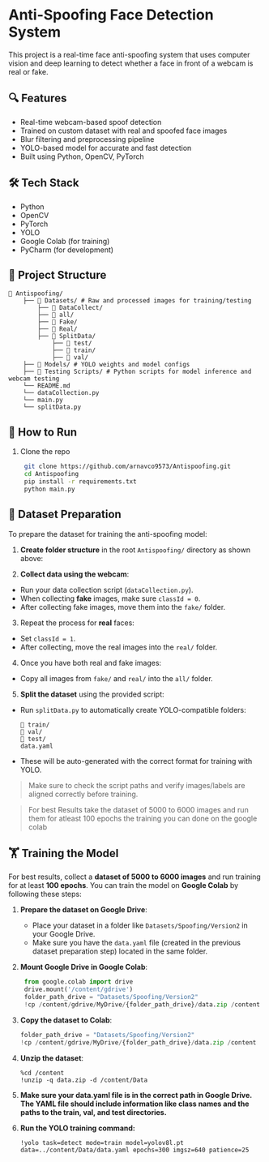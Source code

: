 # Anti-Spoofing Face Detection System

This project is a real-time face anti-spoofing system that uses computer vision and deep learning to detect whether a face in front of a webcam is real or fake.

## 🔍 Features

- Real-time webcam-based spoof detection
- Trained on custom dataset with real and spoofed face images
- Blur filtering and preprocessing pipeline
- YOLO-based model for accurate and fast detection
- Built using Python, OpenCV, PyTorch

## 🛠 Tech Stack

- Python
- OpenCV
- PyTorch
- YOLO
- Google Colab (for training)
- PyCharm (for development)

## 📁 Project Structure 
    📂 Antispoofing/ 
        ├── 📁 Datasets/ # Raw and processed images for training/testing 
            ├── 📁 DataCollect/
            ├── 📁 all/
            ├── 📁 Fake/
            ├── 📁 Real/
            ├── 📁 SplitData/
                ├── 📁 test/
                ├── 📁 train/
                ├── 📁 val/
        ├── 📁 Models/ # YOLO weights and model configs 
        ├── 📁 Testing Scripts/ # Python scripts for model inference and webcam testing 
        └── README.md
        └── dataCollection.py
        └── main.py
        └── splitData.py

## 🚀 How to Run

1. Clone the repo  
   ```bash
    git clone https://github.com/arnavco9573/Antispoofing.git
    cd Antispoofing
    pip install -r requirements.txt
    python main.py
   ```

## 🧾 Dataset Preparation

To prepare the dataset for training the anti-spoofing model:

1. **Create folder structure** in the root `Antispoofing/` directory as shown above:

2. **Collect data using the webcam**:
- Run your data collection script (`dataCollection.py`).
- When collecting **fake** images, make sure `classId = 0`.
- After collecting fake images, move them into the `fake/` folder.

3. Repeat the process for **real** faces:
- Set `classId = 1`.
- After collecting, move the real images into the `real/` folder.

4. Once you have both real and fake images:
- Copy all images from `fake/` and `real/` into the `all/` folder.

5. **Split the dataset** using the provided script:
- Run `splitData.py` to automatically create YOLO-compatible folders:
  ```
  📁 train/
  📁 val/
  📁 test/
  data.yaml
  ```
- These will be auto-generated with the correct format for training with YOLO.

> Make sure to check the script paths and verify images/labels are aligned correctly before training.

> For best Results take the dataset of 5000 to 6000 images and run them for atleast 100 epochs the training you can done on the google colab
## 🏋️ Training the Model

For best results, collect a **dataset of 5000 to 6000 images** and run training for at least **100 epochs**. You can train the model on **Google Colab** by following these steps:

1. **Prepare the dataset on Google Drive**:
   - Place your dataset in a folder like `Datasets/Spoofing/Version2` in your Google Drive.
   - Make sure you have the `data.yaml` file (created in the previous dataset preparation step) located in the same folder.

2. **Mount Google Drive in Google Colab**:
   ```python
    from google.colab import drive
    drive.mount('/content/gdrive')
    folder_path_drive = "Datasets/Spoofing/Version2"
    !cp /content/gdrive/MyDrive/{folder_path_drive}/data.zip /content
    ```
3. **Copy the dataset to Colab**:
    ```python
    folder_path_drive = "Datasets/Spoofing/Version2"
    !cp /content/gdrive/MyDrive/{folder_path_drive}/data.zip /content
   ```
4. **Unzip the dataset**:
    ```pyhton
    %cd /content
    !unzip -q data.zip -d /content/Data
   ```
5. **Make sure your data.yaml file is in the correct path in Google Drive. The YAML file should include information like class names and the paths to the train, val, and test directories.**

6. **Run the YOLO training command:**
    ```pyhton
    !yolo task=detect mode=train model=yolov8l.pt data=../content/Data/data.yaml epochs=300 imgsz=640 patience=25
   ```

